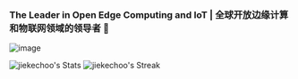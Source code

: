 ### The Leader in Open Edge Computing and IoT | 全球开放边缘计算和物联网领域的领导者 👋

![image](https://github.com/jiekechoo/jiekechoo/assets/3350211/3058c697-6e05-4147-9478-65092e033499)

![jiekechoo's Stats](https://github-readme-stats.vercel.app/api?username=jiekechoo&theme=vue-dark&show_icons=true&hide_border=true&count_private=true)
![jiekechoo's Streak](https://github-readme-streak-stats.herokuapp.com/?user=jiekechoo&theme=vue-dark&hide_border=true)
